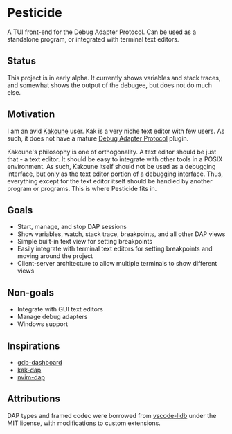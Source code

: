 # Pesticide

A TUI front-end for the Debug Adapter Protocol. Can be used as a standalone program, or integrated with terminal text editors.

## Status

This project is in early alpha. It currently shows variables and stack traces, and somewhat shows the output of the debugee, but does not do much else.

## Motivation

I am an avid [Kakoune](https://kakoune.org) user. Kak is a very niche text editor with few users. As such, it does not have a mature [Debug Adapter Protocol](https://microsoft.github.io/debug-adapter-protocol/) plugin.

Kakoune's philosophy is one of orthogonality. A text editor should be just that - a text editor. It should be easy to integrate with other tools in a POSIX environment. As such, Kakoune itself should not be used as a debugging interface, but only as the text editor portion of a debugging interface. Thus, everything except for the text editor itself should be handled by another program or programs. This is where Pesticide fits in.

## Goals

- Start, manage, and stop DAP sessions
- Show variables, watch, stack trace, breakpoints, and all other DAP views
- Simple built-in text view for setting breakpoints
- Easily integrate with terminal text editors for setting breakpoints and moving around the project
- Client-server architecture to allow multiple terminals to show different views

## Non-goals

- Integrate with GUI text editors
- Manage debug adapters
- Windows support

## Inspirations

- [gdb-dashboard](https://github.com/cyrus-and/gdb-dashboard)
- [kak-dap](https://codeberg.org/jdugan6240/kak-dap)
- [nvim-dap](https://github.com/mfussenegger/nvim-dap)

## Attributions

DAP types and framed codec were borrowed from [vscode-lldb](https://github.com/vadimcn/vscode-lldb) under the MIT license, with modifications to custom extensions.
